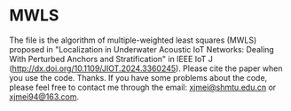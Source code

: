 # MWLS
The file is the algorithm of multiple-weighted least squares (MWLS) proposed in "Localization in Underwater Acoustic IoT Networks: Dealing With Perturbed Anchors and Stratification" in IEEE IoT J (http://dx.doi.org/10.1109/JIOT.2024.3360245). 
Please cite the paper when you use the code. Thanks.
If you have some problems about the code, please feel free to contact me through the email: xjmei@shmtu.edu.cn or xjmei94@163.com.
